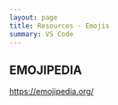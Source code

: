```yaml
---
layout: page
title: Resources - Emojis
summary: VS Code
---
```


## EMOJIPEDIA

https://emojipedia.org/
